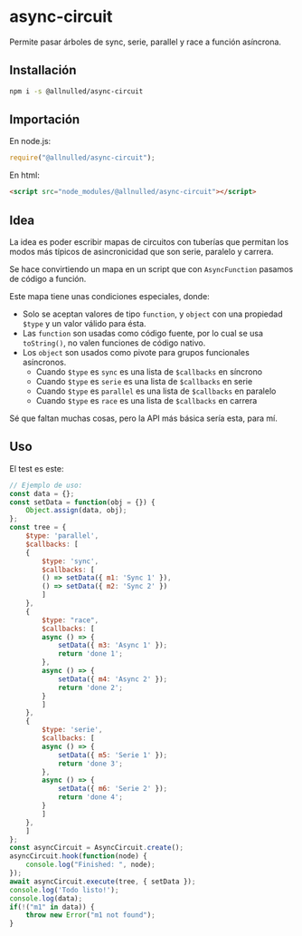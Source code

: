 # async-circuit

Permite pasar árboles de sync, serie, parallel y race a función asíncrona.

## Installación

```sh
npm i -s @allnulled/async-circuit
```

## Importación

En node.js:

```js
require("@allnulled/async-circuit");
```

En html:

```html
<script src="node_modules/@allnulled/async-circuit"></script>
```

## Idea

La idea es poder escribir mapas de circuitos con tuberías que permitan los modos más típicos de asincronicidad que son serie, paralelo y carrera.

Se hace convirtiendo un mapa en un script que con `AsyncFunction` pasamos de código a función.

Este mapa tiene unas condiciones especiales, donde:

  - Solo se aceptan valores de tipo `function`, y `object` con una propiedad `$type` y un valor válido para ésta.
  - Las `function` son usadas como código fuente, por lo cual se usa `toString()`, no valen funciones de código nativo.
  - Los `object` son usados como pivote para grupos funcionales asíncronos.
     - Cuando `$type` es `sync` es una lista de `$callbacks` en síncrono
     - Cuando `$type` es `serie` es una lista de `$callbacks` en serie
     - Cuando `$type` es `parallel` es una lista de `$callbacks` en paralelo
     - Cuando `$type` es `race` es una lista de `$callbacks` en carrera

Sé que faltan muchas cosas, pero la API más básica sería esta, para mí.

## Uso

El test es este:

```js
// Ejemplo de uso:
const data = {};
const setData = function(obj = {}) {
    Object.assign(data, obj);
};
const tree = {
    $type: 'parallel',
    $callbacks: [
    {
        $type: 'sync',
        $callbacks: [
        () => setData({ m1: 'Sync 1' }),
        () => setData({ m2: 'Sync 2' })
        ]
    },
    {
        $type: "race",
        $callbacks: [
        async () => {
            setData({ m3: 'Async 1' });
            return 'done 1';
        },
        async () => {
            setData({ m4: 'Async 2' });
            return 'done 2';
        }
        ]
    },
    {
        $type: 'serie',
        $callbacks: [
        async () => {
            setData({ m5: 'Serie 1' });
            return 'done 3';
        },
        async () => {
            setData({ m6: 'Serie 2' });
            return 'done 4';
        }
        ]
    },
    ]
};
const asyncCircuit = AsyncCircuit.create();
asyncCircuit.hook(function(node) {
    console.log("Finished: ", node);
});
await asyncCircuit.execute(tree, { setData });
console.log('Todo listo!');
console.log(data);
if(!("m1" in data)) {
    throw new Error("m1 not found");
}
```
